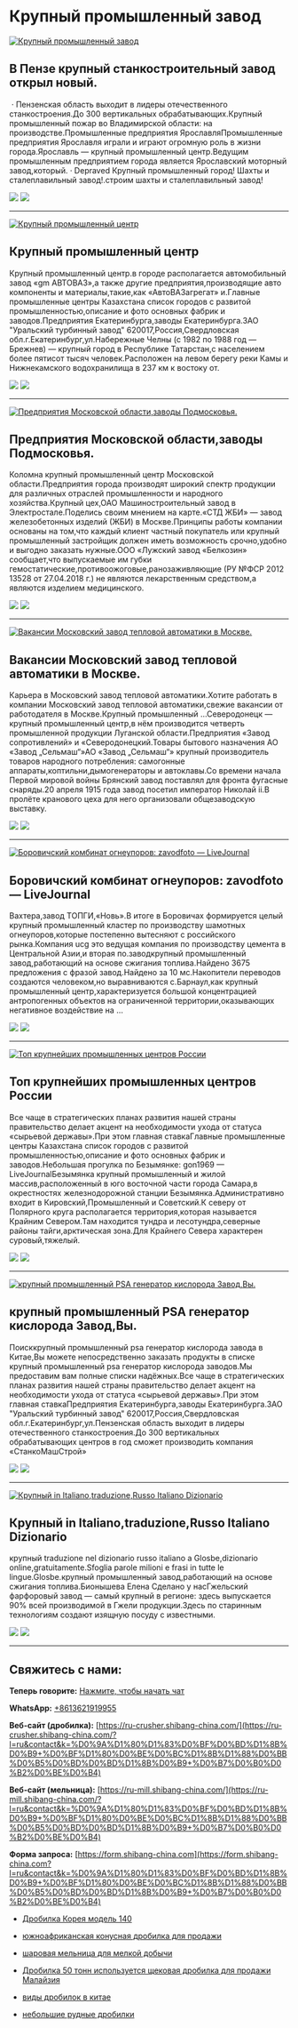 # Крупный промышленный завод

<a href="https://swt.shibang-china.com/?l=ru&img&k=%D0%9A%D1%80%D1%83%D0%BF%D0%BD%D1%8B%D0%B9+%D0%BF%D1%80%D0%BE%D0%BC%D1%8B%D1%88%D0%BB%D0%B5%D0%BD%D0%BD%D1%8B%D0%B9+%D0%B7%D0%B0%D0%B2%D0%BE%D0%B4" target="_blank">![Крупный промышленный завод](http://static.shibang-china.com/all-800x300/1438.jpg)</a>

## В Пензе крупный станкостроительный завод открыл новый.
&nbsp;&#0183;&#32;Пензенская область выходит в лидеры отечественного станкостроения.До 300 вертикальных обрабатывающих.Крупный промышленный пожар во Владимирской области: на производстве.Промышленные предприятия ЯрославляПромышленные предприятия Ярославля играли и играют огромную роль в жизни города.Ярославль — крупный промышленный центр.Ведущим промышленным предприятием города является Ярославский моторный завод,который.&nbsp;&#0183;&#32;Depraved Крупный промышленный город! Шахты и сталеплавильный завод!.строим шахты и сталеплавильный завод!


<a href="https://whatsapp.shibangsoft.com/WhatsApp.php" target="_blank" title="WhatsApp">![](http://static.shibang-china.com/icon/whatsapp.png)</a> <a href="https://swt.shibang-china.com/?l=ru&icon&k=%D0%9A%D1%80%D1%83%D0%BF%D0%BD%D1%8B%D0%B9+%D0%BF%D1%80%D0%BE%D0%BC%D1%8B%D1%88%D0%BB%D0%B5%D0%BD%D0%BD%D1%8B%D0%B9+%D0%B7%D0%B0%D0%B2%D0%BE%D0%B4" target="_blank">![](http://static.shibang-china.com/icon/chat-ru.png)</a>

---

<a href="https://swt.shibang-china.com/?l=ru&img&k=%D0%9A%D1%80%D1%83%D0%BF%D0%BD%D1%8B%D0%B9+%D0%BF%D1%80%D0%BE%D0%BC%D1%8B%D1%88%D0%BB%D0%B5%D0%BD%D0%BD%D1%8B%D0%B9+%D0%B7%D0%B0%D0%B2%D0%BE%D0%B4" target="_blank">![Крупный промышленный центр](http://static.shibang-china.com/all-800x300/1517.jpg)</a>

## Крупный промышленный центр
Крупный промышленный центр.в городе располагается автомобильный завод &#171;gm АВТОВАЗ&#187;,а также другие предприятия,производящие авто компоненты и материалы,такие,как &#171;АвтоВАЗагрегат&#187; и.Главные промышленные центры Казахстана список городов с развитой промышленностью,описание и фото основных фабрик и заводов.Предприятия Екатеринбурга,заводы Екатеринбурга.ЗАО &quot;Уральский турбинный завод&quot; 620017,Россия,Свердловская обл.г.Екатеринбург,ул.Набережные Челны (с 1982 по 1988 год — Брежнев) — крупный город в Республике Татарстан,с населением более пятисот тысяч человек.Расположен на левом берегу реки Камы и Нижнекамского водохранилища в 237 км к востоку от.


<a href="https://whatsapp.shibangsoft.com/WhatsApp.php" target="_blank" title="WhatsApp">![](http://static.shibang-china.com/icon/whatsapp.png)</a> <a href="https://swt.shibang-china.com/?l=ru&icon&k=%D0%9A%D1%80%D1%83%D0%BF%D0%BD%D1%8B%D0%B9+%D0%BF%D1%80%D0%BE%D0%BC%D1%8B%D1%88%D0%BB%D0%B5%D0%BD%D0%BD%D1%8B%D0%B9+%D0%B7%D0%B0%D0%B2%D0%BE%D0%B4" target="_blank">![](http://static.shibang-china.com/icon/chat-ru.png)</a>

---

<a href="https://swt.shibang-china.com/?l=ru&img&k=%D0%9A%D1%80%D1%83%D0%BF%D0%BD%D1%8B%D0%B9+%D0%BF%D1%80%D0%BE%D0%BC%D1%8B%D1%88%D0%BB%D0%B5%D0%BD%D0%BD%D1%8B%D0%B9+%D0%B7%D0%B0%D0%B2%D0%BE%D0%B4" target="_blank">![Предприятия Московской области,заводы Подмосковья.](http://static.shibang-china.com/all-800x300/704.jpg)</a>

## Предприятия Московской области,заводы Подмосковья.
Коломна крупный промышленный центр Московской области.Предприятия города производят широкий спектр продукции для различных отраслей промышленности и народного хозяйства.Крупный цех,ОАО Машиностроительный завод в Электростале.Поделись своим мнением на карте.&#171;СТД ЖБИ&#187; — завод железобетонных изделий (ЖБИ) в Москве.Принципы работы компании основаны на том,что каждый клиент частный покупатель или крупный промышленный застройщик должен иметь возможность срочно,удобно и выгодно заказать нужные.ООО &#171;Лужский завод &#171;Белкозин&#187; сообщает,что выпускаемые им губки гемостатические,противоожоговые,ранозаживляющие (РУ №ФСР 2012 13528 от 27.04.2018 г.) не являются лекарственным средством,а являются изделием медицинского.


<a href="https://whatsapp.shibangsoft.com/WhatsApp.php" target="_blank" title="WhatsApp">![](http://static.shibang-china.com/icon/whatsapp.png)</a> <a href="https://swt.shibang-china.com/?l=ru&icon&k=%D0%9A%D1%80%D1%83%D0%BF%D0%BD%D1%8B%D0%B9+%D0%BF%D1%80%D0%BE%D0%BC%D1%8B%D1%88%D0%BB%D0%B5%D0%BD%D0%BD%D1%8B%D0%B9+%D0%B7%D0%B0%D0%B2%D0%BE%D0%B4" target="_blank">![](http://static.shibang-china.com/icon/chat-ru.png)</a>

---

<a href="https://swt.shibang-china.com/?l=ru&img&k=%D0%9A%D1%80%D1%83%D0%BF%D0%BD%D1%8B%D0%B9+%D0%BF%D1%80%D0%BE%D0%BC%D1%8B%D1%88%D0%BB%D0%B5%D0%BD%D0%BD%D1%8B%D0%B9+%D0%B7%D0%B0%D0%B2%D0%BE%D0%B4" target="_blank">![Вакансии Московский завод тепловой автоматики в Москве.](http://static.shibang-china.com/all-800x300/636.jpg)</a>

## Вакансии Московский завод тепловой автоматики в Москве.
Карьера в Московский завод тепловой автоматики.Хотите работать в компании Московский завод тепловой автоматики,свежие вакансии от работодателя в Москве.Крупный промышленный …Северодонецк — крупный промышленный центр,в нём производится четверть промышленной продукции Луганской области.Предприятия &#171;Завод сопротивлений&#187; и &#171;Северодонецкий.Товары бытового назначения АО &#171;Завод „Сельмаш“&#187;АО &#171;Завод „Сельмаш“&#187; крупный производитель товаров народного потребления: самогонные аппараты,коптильни,дымогенераторы и автоклавы.Со времени начала Первой мировой войны Брянский завод поставлял для фронта фугасные снаряды.20 апреля 1915 года завод посетил император Николай ii.В пролёте кранового цеха для него организовали общезаводскую выставку.


<a href="https://whatsapp.shibangsoft.com/WhatsApp.php" target="_blank" title="WhatsApp">![](http://static.shibang-china.com/icon/whatsapp.png)</a> <a href="https://swt.shibang-china.com/?l=ru&icon&k=%D0%9A%D1%80%D1%83%D0%BF%D0%BD%D1%8B%D0%B9+%D0%BF%D1%80%D0%BE%D0%BC%D1%8B%D1%88%D0%BB%D0%B5%D0%BD%D0%BD%D1%8B%D0%B9+%D0%B7%D0%B0%D0%B2%D0%BE%D0%B4" target="_blank">![](http://static.shibang-china.com/icon/chat-ru.png)</a>

---

<a href="https://swt.shibang-china.com/?l=ru&img&k=%D0%9A%D1%80%D1%83%D0%BF%D0%BD%D1%8B%D0%B9+%D0%BF%D1%80%D0%BE%D0%BC%D1%8B%D1%88%D0%BB%D0%B5%D0%BD%D0%BD%D1%8B%D0%B9+%D0%B7%D0%B0%D0%B2%D0%BE%D0%B4" target="_blank">![Боровичский комбинат огнеупоров: zavodfoto — LiveJournal](http://static.shibang-china.com/all-800x300/943.jpg)</a>

## Боровичский комбинат огнеупоров: zavodfoto — LiveJournal
Вахтера,завод ТОПГИ,&#171;Новь&#187;.В итоге в Боровичах формируется целый крупный промышленный кластер по производству шамотных огнеупоров,которые постепенно вытесняют с российского рынка.Компания ucg это ведущая компания по производству цемента в Центральной Азии,и вторая по.заводкрупный промышленный завод,работающий на основе сжигания топлива.Найдено 3675 предложения с фразой завод.Найдено за 10 мс.Накопители переводов создаются человеком,но выравниваются с.Барнаул,как крупный промышленный центр,характеризуется большой концентрацией антропогенных объектов на ограниченной территории,оказывающих негативное воздействие на …


<a href="https://whatsapp.shibangsoft.com/WhatsApp.php" target="_blank" title="WhatsApp">![](http://static.shibang-china.com/icon/whatsapp.png)</a> <a href="https://swt.shibang-china.com/?l=ru&icon&k=%D0%9A%D1%80%D1%83%D0%BF%D0%BD%D1%8B%D0%B9+%D0%BF%D1%80%D0%BE%D0%BC%D1%8B%D1%88%D0%BB%D0%B5%D0%BD%D0%BD%D1%8B%D0%B9+%D0%B7%D0%B0%D0%B2%D0%BE%D0%B4" target="_blank">![](http://static.shibang-china.com/icon/chat-ru.png)</a>

---

<a href="https://swt.shibang-china.com/?l=ru&img&k=%D0%9A%D1%80%D1%83%D0%BF%D0%BD%D1%8B%D0%B9+%D0%BF%D1%80%D0%BE%D0%BC%D1%8B%D1%88%D0%BB%D0%B5%D0%BD%D0%BD%D1%8B%D0%B9+%D0%B7%D0%B0%D0%B2%D0%BE%D0%B4" target="_blank">![Топ крупнейших промышленных центров России](http://static.shibang-china.com/all-800x300/162.jpg)</a>

## Топ крупнейших промышленных центров России
Все чаще в стратегических планах развития нашей страны правительство делает акцент на необходимости ухода от статуса &#171;сырьевой державы&#187;.При этом главная ставкаГлавные промышленные центры Казахстана список городов с развитой промышленностью,описание и фото основных фабрик и заводов.Небольшая прогулка по Безымянке: gon1969 — LiveJournalБезымянка крупный промышленный и жилой массив,расположенный в юго восточной части города Самара,в окрестностях железнодорожной станции Безымянка.Административно входит в Кировский,Промышленный и Советский.К северу от Полярного круга располагается территория,которая называется Крайним Севером.Там находится тундра и лесотундра,северные районы тайги,арктическая зона.Для Крайнего Севера характерен суровый,тяжелый.


<a href="https://whatsapp.shibangsoft.com/WhatsApp.php" target="_blank" title="WhatsApp">![](http://static.shibang-china.com/icon/whatsapp.png)</a> <a href="https://swt.shibang-china.com/?l=ru&icon&k=%D0%9A%D1%80%D1%83%D0%BF%D0%BD%D1%8B%D0%B9+%D0%BF%D1%80%D0%BE%D0%BC%D1%8B%D1%88%D0%BB%D0%B5%D0%BD%D0%BD%D1%8B%D0%B9+%D0%B7%D0%B0%D0%B2%D0%BE%D0%B4" target="_blank">![](http://static.shibang-china.com/icon/chat-ru.png)</a>

---

<a href="https://swt.shibang-china.com/?l=ru&img&k=%D0%9A%D1%80%D1%83%D0%BF%D0%BD%D1%8B%D0%B9+%D0%BF%D1%80%D0%BE%D0%BC%D1%8B%D1%88%D0%BB%D0%B5%D0%BD%D0%BD%D1%8B%D0%B9+%D0%B7%D0%B0%D0%B2%D0%BE%D0%B4" target="_blank">![крупный промышленный PSA генератор кислорода Завод,Вы.](http://static.shibang-china.com/all-800x300/1236.jpg)</a>

## крупный промышленный PSA генератор кислорода Завод,Вы.
Поисккрупный промышленный psa генератор кислорода завода в Китае,Вы можете непосредственно заказать продукты в списке крупный промышленный psa генератор кислорода заводов.Мы предоставим вам полные списки надёжных.Все чаще в стратегических планах развития нашей страны правительство делает акцент на необходимости ухода от статуса &#171;сырьевой державы&#187;.При этом главная ставкаПредприятия Екатеринбурга,заводы Екатеринбурга.ЗАО &quot;Уральский турбинный завод&quot; 620017,Россия,Свердловская обл.г.Екатеринбург,ул.Пензенская область выходит в лидеры отечественного станкостроения.До 300 вертикальных обрабатывающих центров в год сможет производить компания &#171;СтанкоМашСтрой&#187;


<a href="https://whatsapp.shibangsoft.com/WhatsApp.php" target="_blank" title="WhatsApp">![](http://static.shibang-china.com/icon/whatsapp.png)</a> <a href="https://swt.shibang-china.com/?l=ru&icon&k=%D0%9A%D1%80%D1%83%D0%BF%D0%BD%D1%8B%D0%B9+%D0%BF%D1%80%D0%BE%D0%BC%D1%8B%D1%88%D0%BB%D0%B5%D0%BD%D0%BD%D1%8B%D0%B9+%D0%B7%D0%B0%D0%B2%D0%BE%D0%B4" target="_blank">![](http://static.shibang-china.com/icon/chat-ru.png)</a>

---

<a href="https://swt.shibang-china.com/?l=ru&img&k=%D0%9A%D1%80%D1%83%D0%BF%D0%BD%D1%8B%D0%B9+%D0%BF%D1%80%D0%BE%D0%BC%D1%8B%D1%88%D0%BB%D0%B5%D0%BD%D0%BD%D1%8B%D0%B9+%D0%B7%D0%B0%D0%B2%D0%BE%D0%B4" target="_blank">![Крупный in Italiano,traduzione,Russo Italiano Dizionario](http://static.shibang-china.com/all-800x300/1193.jpg)</a>

## Крупный in Italiano,traduzione,Russo Italiano Dizionario
крупный traduzione nel dizionario russo italiano a Glosbe,dizionario online,gratuitamente.Sfoglia parole milioni e frasi in tutte le lingue.Glosbe.крупный промышленный завод,работающий на основе сжигания топлива.Бионышева Елена Сделано у насГжельский фарфоровый завод — самый крупный в регионе: здесь выпускается 90% всей производимой в Гжели продукции.Здесь по старинным технологиям создают изящную посуду с известными.

<a href="https://whatsapp.shibangsoft.com/WhatsApp.php" target="_blank" title="WhatsApp">![](http://static.shibang-china.com/icon/whatsapp.png)</a> <a href="https://swt.shibang-china.com/?l=ru&icon&k=%D0%9A%D1%80%D1%83%D0%BF%D0%BD%D1%8B%D0%B9+%D0%BF%D1%80%D0%BE%D0%BC%D1%8B%D1%88%D0%BB%D0%B5%D0%BD%D0%BD%D1%8B%D0%B9+%D0%B7%D0%B0%D0%B2%D0%BE%D0%B4" target="_blank">![](http://static.shibang-china.com/icon/chat-ru.png)</a>

---
## Свяжитесь с нами:

**Теперь говорите:** [Нажмите, чтобы начать чат](https://swt.shibang-china.com?l=ru&contact&k=%D0%9A%D1%80%D1%83%D0%BF%D0%BD%D1%8B%D0%B9+%D0%BF%D1%80%D0%BE%D0%BC%D1%8B%D1%88%D0%BB%D0%B5%D0%BD%D0%BD%D1%8B%D0%B9+%D0%B7%D0%B0%D0%B2%D0%BE%D0%B4)

**WhatsApp:**  [+8613621919955](https://whatsapp.shibangsoft.com/WhatsApp.php)

**Веб-сайт (дробилка):** [https://ru-crusher.shibang-china.com/](https://ru-crusher.shibang-china.com/?l=ru&contact&k=%D0%9A%D1%80%D1%83%D0%BF%D0%BD%D1%8B%D0%B9+%D0%BF%D1%80%D0%BE%D0%BC%D1%8B%D1%88%D0%BB%D0%B5%D0%BD%D0%BD%D1%8B%D0%B9+%D0%B7%D0%B0%D0%B2%D0%BE%D0%B4)

**Веб-сайт (мельница):** [https://ru-mill.shibang-china.com/](https://ru-mill.shibang-china.com/?l=ru&contact&k=%D0%9A%D1%80%D1%83%D0%BF%D0%BD%D1%8B%D0%B9+%D0%BF%D1%80%D0%BE%D0%BC%D1%8B%D1%88%D0%BB%D0%B5%D0%BD%D0%BD%D1%8B%D0%B9+%D0%B7%D0%B0%D0%B2%D0%BE%D0%B4)

**Форма запроса:** [https://form.shibang-china.com](https://form.shibang-china.com?l=ru&contact&k=%D0%9A%D1%80%D1%83%D0%BF%D0%BD%D1%8B%D0%B9+%D0%BF%D1%80%D0%BE%D0%BC%D1%8B%D1%88%D0%BB%D0%B5%D0%BD%D0%BD%D1%8B%D0%B9+%D0%B7%D0%B0%D0%B2%D0%BE%D0%B4)

* [Дробилка Корея модель 140](../124/%D0%94%D1%80%D0%BE%D0%B1%D0%B8%D0%BB%D0%BA%D0%B0%20%D0%9A%D0%BE%D1%80%D0%B5%D1%8F%20%D0%BC%D0%BE%D0%B4%D0%B5%D0%BB%D1%8C%20140.md)

* [южноафриканская конусная дробилка для продажи](../123/%D1%8E%D0%B6%D0%BD%D0%BE%D0%B0%D1%84%D1%80%D0%B8%D0%BA%D0%B0%D0%BD%D1%81%D0%BA%D0%B0%D1%8F%20%D0%BA%D0%BE%D0%BD%D1%83%D1%81%D0%BD%D0%B0%D1%8F%20%D0%B4%D1%80%D0%BE%D0%B1%D0%B8%D0%BB%D0%BA%D0%B0%20%D0%B4%D0%BB%D1%8F%20%D0%BF%D1%80%D0%BE%D0%B4%D0%B0%D0%B6%D0%B8.md)

* [шаровая мельница для мелкой добычи](../125/%D1%88%D0%B0%D1%80%D0%BE%D0%B2%D0%B0%D1%8F%20%D0%BC%D0%B5%D0%BB%D1%8C%D0%BD%D0%B8%D1%86%D0%B0%20%D0%B4%D0%BB%D1%8F%20%D0%BC%D0%B5%D0%BB%D0%BA%D0%BE%D0%B9%20%D0%B4%D0%BE%D0%B1%D1%8B%D1%87%D0%B8.md)

* [Дробилка 50 тонн используется щековая дробилка для продажи Малайзия](../123/%D0%94%D1%80%D0%BE%D0%B1%D0%B8%D0%BB%D0%BA%D0%B0%2050%20%D1%82%D0%BE%D0%BD%D0%BD%20%D0%B8%D1%81%D0%BF%D0%BE%D0%BB%D1%8C%D0%B7%D1%83%D0%B5%D1%82%D1%81%D1%8F%20%D1%89%D0%B5%D0%BA%D0%BE%D0%B2%D0%B0%D1%8F%20%D0%B4%D1%80%D0%BE%D0%B1%D0%B8%D0%BB%D0%BA%D0%B0%20%D0%B4%D0%BB%D1%8F%20%D0%BF%D1%80%D0%BE%D0%B4%D0%B0%D0%B6%D0%B8%20%D0%9C%D0%B0%D0%BB%D0%B0%D0%B9%D0%B7%D0%B8%D1%8F.md)

* [виды дробилок в китае](../125/%D0%B2%D0%B8%D0%B4%D1%8B%20%D0%B4%D1%80%D0%BE%D0%B1%D0%B8%D0%BB%D0%BE%D0%BA%20%D0%B2%20%D0%BA%D0%B8%D1%82%D0%B0%D0%B5.md)

* [небольшие рудные дробилки](../125/%D0%BD%D0%B5%D0%B1%D0%BE%D0%BB%D1%8C%D1%88%D0%B8%D0%B5%20%D1%80%D1%83%D0%B4%D0%BD%D1%8B%D0%B5%20%D0%B4%D1%80%D0%BE%D0%B1%D0%B8%D0%BB%D0%BA%D0%B8.md)